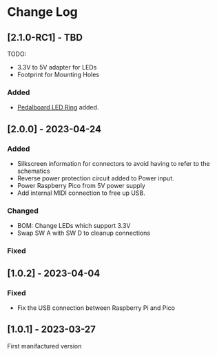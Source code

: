 # Change Log

## [2.1.0-RC1] - TBD

TODO:
 - 3.3V to 5V adapter for LEDs
 - Footprint for Mounting Holes


### Added
- [Pedalboard LED Ring](https://github.com/pedalboard/pedalboard-led-ring) added.


 
## [2.0.0] - 2023-04-24
 
### Added

- Silkscreen information for connectors to avoid having to refer to the schematics
- Reverse power protection circuit added to Power input.
- Power Raspberry Pico from 5V power supply
- Add internal MIDI connection to free up USB.
 
### Changed
- BOM: Change LEDs which support 3.3V
- Swap SW A with SW D to cleanup connections
 
### Fixed
 
## [1.0.2] - 2023-04-04
 
### Fixed

- Fix the USB connection between Raspberry Pi and Pico
 
## [1.0.1] - 2023-03-27

First manifactured version 
